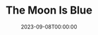 ---
title: The Moon Is Blue
date: 2023-09-08T00:00:00
opening_date: 1954-12-01
closing_date: 1954-12-11
layout: productions
program:
Theatre: Theatre Jacksonville
Venue: Little Theatre
cast:
- David Slater: Jay Harder
- Donald Gresham: Jerome Fletcher
- Michael O'Neill: Bill Desinger
- Patty O'Neill: Sally Kemp
crew:
- Assistant Director: Jeanne Strickland
- Construction and painting:
  - Laurel Barton
  - Bronston Cass
  - Esther Barnes
  - Melvin Barnert
  - Elaine Barnert
  - L.J. Gift
  - Budd Porter
  - Nina Branch
  - Barbara Meyer
  - Mary Wallis
  - Bill Diesinger
  - Fritz Ashworth
  - Alice Wise
  - Alice Nunn
  - Nat Nunn
  - Fritz Gipson
  - Dick Strock
  - Fred Miner
  - Mildred Thomas
  - Don Anderson
  - Bill West
  - Betty Green
  - Dick Winkler
  - Walter Gomel
  - Margaret Lafferty
  - Elizabeth Reed
  - Shirley Jackson
  - Bob Adams
  - Margaret Burt
  - Doy Wheeler
  - Henry Bittman
  - Jan Cowart
  - Judy Powell
  - Retta Kirby
- Director: Paul Geisenhof
- Light Controls: Barbara Meyer
- Make-up Assistant:
  - Mattie Godwin
  - Polly Clendening
- Make-up Chairman: Nina Branch
- Properties Assistant:
  - Rose Forney
  - Margaret Lafferty
  - Margaret Burt
  - Nat Nunn
- Properties Chairman: Esher Barnes
- Sound and Music:
  - Anne Rogers
  - Retta Lackey
- Stage Manager:
  - Hobson Blackmon
  - Bill Diesinger
- Wardrobe Assistant:
  - Ruth Klein
  - Eileen Duval
  - Iris Ann Taylor
  - Virginia Gomel
  - Jane White
  - Edith Price
  - Pat Williams
  - Millie Barnert
  - Betty Ogilvie
  - Leone Thurston
- Wardrobe Chairman: Marion Foster
- Wardrobe Co-ordinator: Becky Rogers
orchestra:
---